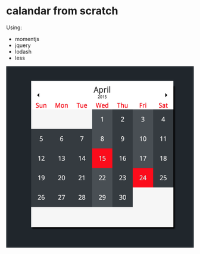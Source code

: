 # calandar from scratch

Using:
* momentjs
* jquery
* lodash
* less

![](https://github.com/griiin/calandar/blob/master/screenshot.png)
